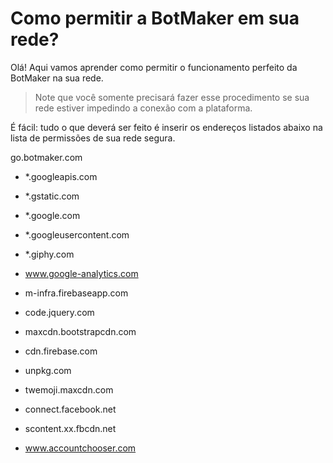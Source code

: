 # Como permitir a BotMaker em sua rede?

Olá! Aqui vamos aprender como permitir o funcionamento perfeito da BotMaker na sua rede.

> Note que você somente precisará fazer esse procedimento se sua rede estiver impedindo a conexão com a plataforma.

É fácil: tudo o que deverá ser feito é inserir os endereços listados abaixo na lista de permissões de sua rede segura.

go.botmaker.com

- *.googleapis.com

- *.gstatic.com

- *.google.com

- *.googleusercontent.com

- *.giphy.com  

- www.google-analytics.com

- m-infra.firebaseapp.com

- code.jquery.com

- maxcdn.bootstrapcdn.com

- cdn.firebase.com

- unpkg.com

- twemoji.maxcdn.com

- connect.facebook.net

- scontent.xx.fbcdn.net

- www.accountchooser.com
